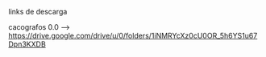 links de descarga

cacografos 0.0 --> https://drive.google.com/drive/u/0/folders/1iNMRYcXz0cU0OR_5h6YS1u67Dpn3KXDB
